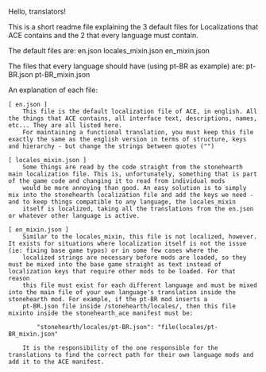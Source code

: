 Hello, translators!

This is a short readme file explaining the 3 default files for Localizations that ACE contains and the 2 that every language must contain.

The default files are:
	en.json
	locales_mixin.json
	en_mixin.json 
	
The files that every language should have (using pt-BR as example) are:
	pt-BR.json
	pt-BR_mixin.json 
	
An explanation of each file:

	[ en.json ]
		This file is the default localization file of ACE, in english. All the things that ACE contains, all interface text, descriptions, names, etc... They are all listed here.
		For maintaining a functional translation, you must keep this file exactly the same as the english version in terms of structure, keys and hierarchy - but change the strings between quotes ("")
		
	[ locales_mixin.json ]
		Some things are read by the code straight from the stonehearth main localization file. This is, unfortunately, something that is part of the game code and changing it to read from individual mods
		would be more annoying than good. An easy solution is to simply mix into the stonehearth localization file and add the keys we need - and to keep things compatible to any language, the locales_mixin
		itself is localized, taking all the translations from the en.json or whatever other language is active.
		
	[ en_mixin.json ]
		Similar to the locales_mixin, this file is not localized, however. It exists for situations where localization itself is not the issue (ie: fixing base game typos) or in some few cases where the
		localized strings are necessary before mods are loaded, so they must be mixed into the base game straight as text instead of localization keys that require other mods to be loaded. For that reason 
		this file must exist for each different language and must be mixed into the main file of your own language's translation inside the stonehearth mod. For example, if the pt-BR mod inserts a 
		pt-BR.json file inside /stonehearth/locales/, then this file mixinto inside the stonehearth_ace manifest must be:
		
			"stonehearth/locales/pt-BR.json": "file(locales/pt-BR_mixin.json"
			
		It is the responsibility of the one responsible for the translations to find the correct path for their own language mods and add it to the ACE manifest. 
